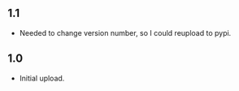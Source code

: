 
## 1.1

- Needed to change version number, so I could reupload to pypi.

## 1.0

- Initial upload.
